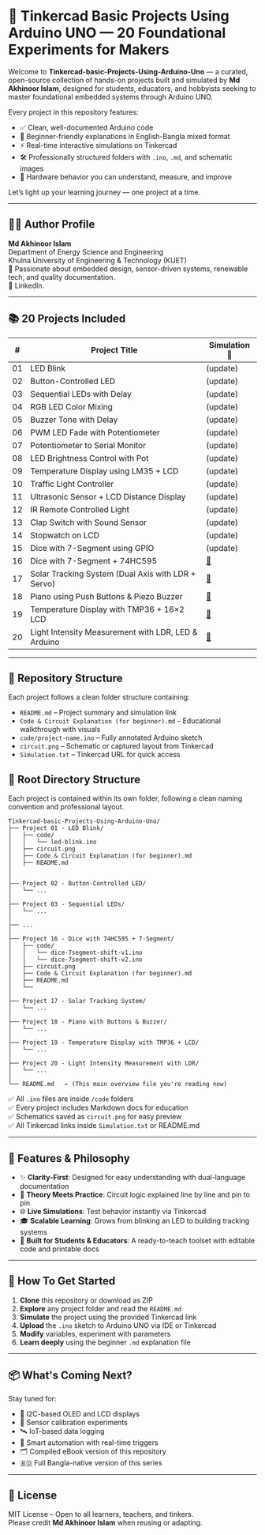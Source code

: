 
# 🔌 Tinkercad Basic Projects Using Arduino UNO — 20 Foundational Experiments for Makers

Welcome to **Tinkercad-basic-Projects-Using-Arduino-Uno** — a curated, open-source collection of hands-on projects built and simulated by **Md Akhinoor Islam**, designed for students, educators, and hobbyists seeking to master foundational embedded systems through Arduino UNO.

Every project in this repository features:

- ✅ Clean, well-documented Arduino code  
- 📘 Beginner-friendly explanations in English-Bangla mixed format  
- ⚡ Real-time interactive simulations on Tinkercad  
- 🛠️ Professionally structured folders with `.ino`, `.md`, and schematic images  
- 🔁 Hardware behavior you can understand, measure, and improve  

Let’s light up your learning journey — one project at a time.

---

## 👨‍🔬 Author Profile

**Md Akhinoor Islam**  
Department of Energy Science and Engineering  
Khulna University of Engineering & Technology (KUET)  
📍 Passionate about embedded design, sensor-driven systems, renewable tech, and quality documentation.  
📎 LinkedIn.


---

## 📚 20 Projects Included

| #  | Project Title                                         | Simulation 🔗 |
|----|-------------------------------------------------------|---------------|
| 01 | LED Blink                                             | (update)      |
| 02 | Button-Controlled LED                                 | (update)      |
| 03 | Sequential LEDs with Delay                            | (update)      |
| 04 | RGB LED Color Mixing                                  | (update)      |
| 05 | Buzzer Tone with Delay                                | (update)      |
| 06 | PWM LED Fade with Potentiometer                       | (update)      |
| 07 | Potentiometer to Serial Monitor                       | (update)      |
| 08 | LED Brightness Control with Pot                       | (update)      |
| 09 | Temperature Display using LM35 + LCD                  | (update)      |
| 10 | Traffic Light Controller                              | (update)      |
| 11 | Ultrasonic Sensor + LCD Distance Display              | (update)      |
| 12 | IR Remote Controlled Light                            | (update)      |
| 13 | Clap Switch with Sound Sensor                         | (update)      |
| 14 | Stopwatch on LCD                                      | (update)      |
| 15 | Dice with 7-Segment using GPIO                        | (update)      |
| 16 | Dice with 7-Segment + 74HC595                         | [🔗](https://www.tinkercad.com/things/9D6NmiwZ9nk-16-dice-with-7-segment-display) |
| 17 | Solar Tracking System (Dual Axis with LDR + Servo)    | [🔗](https://www.tinkercad.com/things/4GpmHZeVTQ5-17-sun-trackhing-system) |
| 18 | Piano using Push Buttons & Piezo Buzzer               | [🔗](https://www.tinkercad.com/things/0auxkdVqQ2M-18-piano-with-uno) |
| 19 | Temperature Display with TMP36 + 16×2 LCD             | [🔗](https://www.tinkercad.com/things/dGNSZIXZWaz-19-tmp36-with-16-2-lcd-display-temperature) |
| 20 | Light Intensity Measurement with LDR, LED & Arduino   | [🔗](https://www.tinkercad.com/things/ebuFoBV9buk-20-light-intensity-measurement-using-ldr-sensor) |



---

## 📁 Repository Structure

Each project follows a clean folder structure containing:

- `README.md` – Project summary and simulation link  
- `Code & Circuit Explanation (for beginner).md` – Educational walkthrough with visuals  
- `code/project-name.ino` – Fully annotated Arduino sketch  
- `circuit.png` – Schematic or captured layout from Tinkercad  
- `Simulation.txt` – Tinkercad URL for quick access


## 📁 Root Directory Structure

Each project is contained within its own folder, following a clean naming convention and professional layout.

```
Tinkercad-basic-Projects-Using-Arduino-Uno/
├── Project 01 - LED Blink/
│   ├── code/
│   │   └── led-blink.ino
│   ├── circuit.png
│   ├── Code & Circuit Explanation (for beginner).md
│   ├── README.md
│   
│
├── Project 02 - Button-Controlled LED/
│   └── ...
│
├── Project 03 - Sequential LEDs/
│   └── ...
│
├── ...
│
├── Project 16 - Dice with 74HC595 + 7-Segment/
│   ├── code/
│   │   └── dice-7segment-shift-v1.ino
│   │   └── dice-7segment-shift-v2.ino
│   ├── circuit.png
│   ├── Code & Circuit Explanation (for beginner).md
│   ├── README.md
│   └── 
│
├── Project 17 - Solar Tracking System/
│   └── ...
│
├── Project 18 - Piano with Buttons & Buzzer/
│   └── ...
│
├── Project 19 - Temperature Display with TMP36 + LCD/
│   └── ...
│
├── Project 20 - Light Intensity Measurement with LDR/
│   └── ...
│
└── README.md   ← (This main overview file you're reading now)
```

✅ All `.ino` files are inside `/code` folders  
✅ Every project includes Markdown docs for education  
✅ Schematics saved as `circuit.png` for easy preview  
✅ All Tinkercad links inside `Simulation.txt` or README.md



---

## 📘 Features & Philosophy

- ✨ **Clarity-First**: Designed for easy understanding with dual-language documentation  
- 🧠 **Theory Meets Practice**: Circuit logic explained line by line and pin to pin  
- 🌐 **Live Simulations**: Test behavior instantly via Tinkercad  
- 🎓 **Scalable Learning**: Grows from blinking an LED to building tracking systems  
- 🎯 **Built for Students & Educators**: A ready-to-teach toolset with editable code and printable docs  

---

## 🚀 How To Get Started

1. **Clone** this repository or download as ZIP  
2. **Explore** any project folder and read the `README.md`  
3. **Simulate** the project using the provided Tinkercad link  
4. **Upload** the `.ino` sketch to Arduino UNO via IDE or Tinkercad  
5. **Modify** variables, experiment with parameters  
6. **Learn deeply** using the beginner `.md` explanation file

---

## 📦 What's Coming Next?

Stay tuned for:

- 🌈 I2C-based OLED and LCD displays  
- 🧪 Sensor calibration experiments  
- 🛰️ IoT-based data logging  
- 🔐 Smart automation with real-time triggers  
- 🗂️ Compiled eBook version of this repository  
- 🇧🇩 Full Bangla-native version of this series

---

## 📄 License

MIT License – Open to all learners, teachers, and tinkers.  
Please credit **Md Akhinoor Islam** when reusing or adapting.


